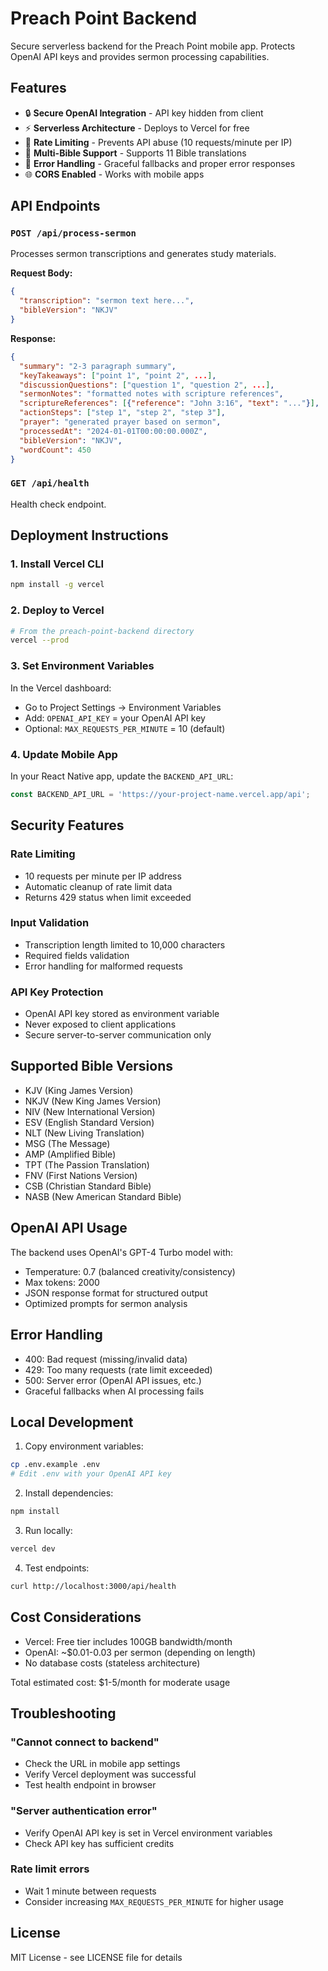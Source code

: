 # Preach Point Backend

Secure serverless backend for the Preach Point mobile app. Protects OpenAI API keys and provides sermon processing capabilities.

## Features

- 🔒 **Secure OpenAI Integration** - API key hidden from client
- ⚡ **Serverless Architecture** - Deploys to Vercel for free
- 🚦 **Rate Limiting** - Prevents API abuse (10 requests/minute per IP)
- 📖 **Multi-Bible Support** - Supports 11 Bible translations
- 🔄 **Error Handling** - Graceful fallbacks and proper error responses
- 🌐 **CORS Enabled** - Works with mobile apps

## API Endpoints

### `POST /api/process-sermon`
Processes sermon transcriptions and generates study materials.

**Request Body:**
```json
{
  "transcription": "sermon text here...",
  "bibleVersion": "NKJV"
}
```

**Response:**
```json
{
  "summary": "2-3 paragraph summary",
  "keyTakeaways": ["point 1", "point 2", ...],
  "discussionQuestions": ["question 1", "question 2", ...],
  "sermonNotes": "formatted notes with scripture references",
  "scriptureReferences": [{"reference": "John 3:16", "text": "..."}],
  "actionSteps": ["step 1", "step 2", "step 3"],
  "prayer": "generated prayer based on sermon",
  "processedAt": "2024-01-01T00:00:00.000Z",
  "bibleVersion": "NKJV",
  "wordCount": 450
}
```

### `GET /api/health`
Health check endpoint.

## Deployment Instructions

### 1. Install Vercel CLI
```bash
npm install -g vercel
```

### 2. Deploy to Vercel
```bash
# From the preach-point-backend directory
vercel --prod
```

### 3. Set Environment Variables
In the Vercel dashboard:
- Go to Project Settings → Environment Variables
- Add: `OPENAI_API_KEY` = your OpenAI API key
- Optional: `MAX_REQUESTS_PER_MINUTE` = 10 (default)

### 4. Update Mobile App
In your React Native app, update the `BACKEND_API_URL`:
```javascript
const BACKEND_API_URL = 'https://your-project-name.vercel.app/api';
```

## Security Features

### Rate Limiting
- 10 requests per minute per IP address
- Automatic cleanup of rate limit data
- Returns 429 status when limit exceeded

### Input Validation
- Transcription length limited to 10,000 characters
- Required fields validation
- Error handling for malformed requests

### API Key Protection
- OpenAI API key stored as environment variable
- Never exposed to client applications
- Secure server-to-server communication only

## Supported Bible Versions

- KJV (King James Version)
- NKJV (New King James Version)
- NIV (New International Version)
- ESV (English Standard Version)
- NLT (New Living Translation)
- MSG (The Message)
- AMP (Amplified Bible)
- TPT (The Passion Translation)
- FNV (First Nations Version)
- CSB (Christian Standard Bible)
- NASB (New American Standard Bible)

## OpenAI API Usage

The backend uses OpenAI's GPT-4 Turbo model with:
- Temperature: 0.7 (balanced creativity/consistency)
- Max tokens: 2000
- JSON response format for structured output
- Optimized prompts for sermon analysis

## Error Handling

- 400: Bad request (missing/invalid data)
- 429: Too many requests (rate limit exceeded)
- 500: Server error (OpenAI API issues, etc.)
- Graceful fallbacks when AI processing fails

## Local Development

1. Copy environment variables:
```bash
cp .env.example .env
# Edit .env with your OpenAI API key
```

2. Install dependencies:
```bash
npm install
```

3. Run locally:
```bash
vercel dev
```

4. Test endpoints:
```bash
curl http://localhost:3000/api/health
```

## Cost Considerations

- Vercel: Free tier includes 100GB bandwidth/month
- OpenAI: ~$0.01-0.03 per sermon (depending on length)
- No database costs (stateless architecture)

Total estimated cost: $1-5/month for moderate usage

## Troubleshooting

### "Cannot connect to backend"
- Check the URL in mobile app settings
- Verify Vercel deployment was successful
- Test health endpoint in browser

### "Server authentication error"
- Verify OpenAI API key is set in Vercel environment variables
- Check API key has sufficient credits

### Rate limit errors
- Wait 1 minute between requests
- Consider increasing `MAX_REQUESTS_PER_MINUTE` for higher usage

## License

MIT License - see LICENSE file for details